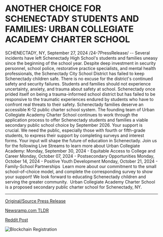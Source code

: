 # ANOTHER CHOICE FOR SCHENECTADY STUDENTS AND FAMILIES: URBAN COLLEGIATE ACADEMY CHARTER SCHOOL

SCHENECTADY, NY, September 27, 2024 /24-7PressRelease/ -- Several incidents have left Schenectady High School's students and families uneasy since the beginning of the school year. Despite deep investment in security personnel, school police, restorative practice specialists, and mental health professionals, the Schenectady City School District has failed to keep Schenectady children safe. There is no excuse for the district's continued safety and security failures. Students and families should not experience uncertainty, anxiety, and trauma about safety at school. Schenectady once prided itself on being a trauma-informed school district but has failed to be responsive to the traumatic experiences endured by students who have to confront real threats to their safety.  Schenectady families deserve an accessible K-12 public charter school system. The founding team of Urban Collegiate Academy Charter School continues to work through the application process to offer Schenectady students and families a viable secondary public school choice by September 2026.  Your support is crucial. We need the public, especially those with fourth or fifth-grade students, to express their support by completing surveys and interest forms. Your input will shape the future of education in Schenectady.  Join us for the following Live Streams to learn more about Urban Collegiate Academy: Monday, September 30, 2024 - Equitable Access to College and Career Monday, October 07, 2024 - Postsecondary Opportunities Monday, October 14, 2024 - Positive Youth Development Monday, October 21, 2024 - Family-School Partnerships   Learn more about our commitment to the small school-of-choice model, and complete the corresponding survey to show your support!   We look forward to educating Schenectady children and serving the greater community.   Urban Collegiate Academy Charter School is a proposed secondary public charter school for Schenectady, NY. 

---

[Original/Source Press Release](https://www.24-7pressrelease.com/press-release/514713/another-choice-for-schenectady-students-and-families-urban-collegiate-academy-charter-school)
                    

[Newsramp.com TLDR](https://newsramp.com/curated-news/schenectady-school-safety-concerns-prompt-new-charter-school-initiative/d518bb314946a4a27f14b3f6a43b1fec) 

 



[Reddit Post](https://www.reddit.com/r/newsramp/comments/1fqi1n0/schenectady_school_safety_concerns_prompt_new/) 



![Blockchain Registration](https://cdn.newsramp.app/24-7PressRelease/qrcode/249/27/lineMoaL.webp)